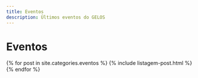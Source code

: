 ```yaml
---
title: Eventos
description: Últimos eventos do GELOS
---
```


# Eventos

{% for post in site.categories.eventos %}
{% include listagem-post.html %}
{% endfor %}
